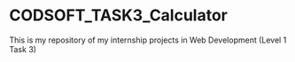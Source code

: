 # CODSOFT_TASK3_Calculator
This is my repository of my internship projects in Web Development (Level 1 Task 3)
